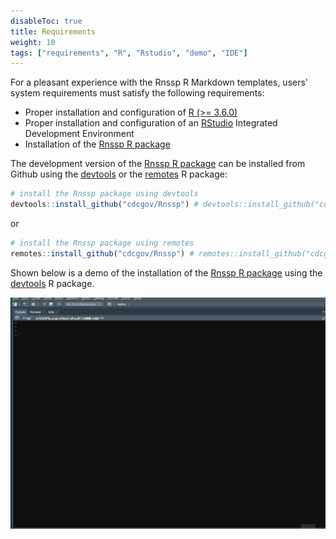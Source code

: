 ```yaml
---
disableToc: true
title: Requirements
weight: 10
tags: ["requirements", "R", "Rstudio", "demo", "IDE"] 
---
```


For a pleasant experience with the Rnssp R Markdown templates, users' system requirements must satisfy the following requirements:

* Proper installation and configuration of [R (>= 3.6.0)](https://www.R-project.org/)
* Proper installation and configuration of an [RStudio](https://www.rstudio.com/products/rstudio/download/) Integrated Development Environment
* Installation of the [Rnssp R package](https://cdcgov.github.io/Rnssp)

The development version of the [Rnssp R package](https://cdcgov.github.io/Rnssp) can be installed from Github using the [devtools](https://devtools.r-lib.org/) or the [remotes](https://github.com/r-lib/remotes) R package:

```r
# install the Rnssp package using devtools
devtools::install_github("cdcgov/Rnssp") # devtools::install_github("cdcgov/Rnssp", force = TRUE)
```

or

```r
# install the Rnssp package using remotes
remotes::install_github("cdcgov/Rnssp") # remotes::install_github("cdcgov/Rnssp", force = TRUE)
```

Shown below is a demo of the installation of the [Rnssp R package](https://cdcgov.github.io/Rnssp) using the [devtools](https://devtools.r-lib.org/) R package.


![Magic](images/install_Rnssp.gif?classes=shadow)
